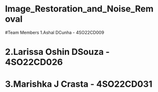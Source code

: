 # Image_Restoration_and_Noise_Removal

#Team Members
1.Ashal DCunha - 4SO22CD009
# 2.Larissa Oshin DSouza - 4SO22CD026
# 3.Marishka J Crasta - 4SO22CD031
